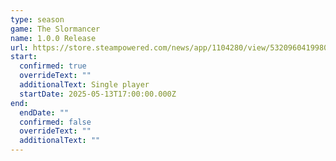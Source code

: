 ```yaml
---
type: season
game: The Slormancer
name: 1.0.0 Release
url: https://store.steampowered.com/news/app/1104280/view/532096041998091312
start:
  confirmed: true
  overrideText: ""
  additionalText: Single player
  startDate: 2025-05-13T17:00:00.000Z
end:
  endDate: ""
  confirmed: false
  overrideText: ""
  additionalText: ""
---
```

